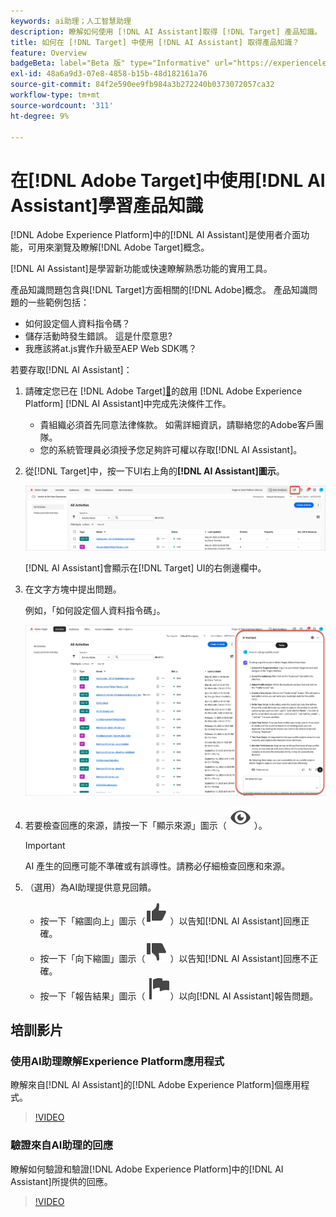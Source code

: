 ```yaml
---
keywords: ai助理；人工智慧助理
description: 瞭解如何使用 [!DNL AI Assistant]取得 [!DNL Target] 產品知識。
title: 如何在 [!DNL Target] 中使用 [!DNL AI Assistant] 取得產品知識？
feature: Overview
badgeBeta: label="Beta 版" type="Informative" url="https://experienceleague.adobe.com/docs/target/using/introduction/intro.html?lang=zh-Hant#beta newtab=true" tooltip=" [!DNL Adobe Target] 有哪些 Beta 版功能。"
exl-id: 48a6a9d3-07e8-4858-b15b-48d182161a76
source-git-commit: 84f2e590ee9fb984a3b272240b0373072057ca32
workflow-type: tm+mt
source-wordcount: '311'
ht-degree: 9%

---
```


# 在[!DNL Adobe Target]中使用[!DNL AI Assistant]學習產品知識

[!DNL Adobe Experience Platform]中的[!DNL AI Assistant]是使用者介面功能，可用來瀏覽及瞭解[!DNL Adobe Target]概念。

[!DNL AI Assistant]是學習新功能或快速瞭解熟悉功能的實用工具。

產品知識問題包含與[!DNL Target]方面相關的[!DNL Adobe]概念。 產品知識問題的一些範例包括：

* 如何設定個人資料指令碼？
* 儲存活動時發生錯誤。 這是什麼意思?
* 我應該將at.js實作升級至AEP Web SDK嗎？

若要存取[!DNL AI Assistant]：

1. 請確定您已在 [!DNL Adobe Target][&#128279;](/help/main/c-intro/ai-assistant.md)的啟用 [!DNL Adobe Experience Platform] [!DNL AI Assistant]中完成先決條件工作。

   * 貴組織必須首先同意法律條款。 如需詳細資訊，請聯絡您的Adobe客戶團隊。
   * 您的系統管理員必須授予您足夠許可權以存取[!DNL AI Assistant]。

1. 從[!DNL Target]中，按一下UI右上角的&#x200B;**[!DNL AI Assistant]圖示**。

   ![AI助理圖示](/help/main/c-intro/assets/ai-assistant-icon.png)

   [!DNL AI Assistant]會顯示在[!DNL Target] UI的右側邊欄中。

1. 在文字方塊中提出問題。

   例如，「如何設定個人資料指令碼」。

   ![有答案的AI小幫手](/help/main/c-intro/assets/ai-assistant-answer.png)

1. 若要檢查回應的來源，請按一下「顯示來源」圖示（ ![顯示來源圖示](/help/main/assets/icons/Visibility.svg) ）。

   >[!IMPORTANT]
   >
   >AI 產生的回應可能不準確或有誤導性。請務必仔細檢查回應和來源。

1. （選用）為AI助理提供意見回饋。

   * 按一下「縮圖向上」圖示（![縮圖向上」圖示](/help/main/assets/icons/ThumbUp.svg) ）以告知[!DNL AI Assistant]回應正確。
   * 按一下「向下縮圖」圖示（![向下縮圖圖示](/help/main/assets/icons/ThumbDown.svg) ）以告知[!DNL AI Assistant]回應不正確。
   * 按一下「報告結果」圖示（ ![報告結果圖示](/help/main/assets/icons/Flag.svg)）以向[!DNL AI Assistant]報告問題。

## 培訓影片

### 使用AI助理瞭解Experience Platform應用程式

瞭解來自[!DNL AI Assistant]的[!DNL Adobe Experience Platform]個應用程式。

>[!VIDEO](https://video.tv.adobe.com/v/3441024/?learn=on&#x26;enablevpops)

### 驗證來自AI助理的回應

瞭解如何驗證和驗證[!DNL Adobe Experience Platform]中的[!DNL AI Assistant]所提供的回應。

>[!VIDEO](https://video.tv.adobe.com/v/3441738/?learn=on&#x26;enablevpops)
